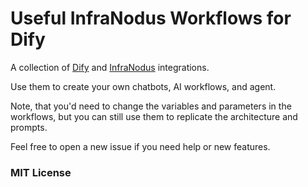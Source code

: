 # Useful InfraNodus Workflows for Dify

A collection of [Dify](https://dify.ai) and [InfraNodus](https://infranodus.com) integrations.

Use them to create your own chatbots, AI workflows, and agent.

Note, that you'd need to change the variables and parameters in the workflows, but you can still use them to replicate the architecture and prompts.

Feel free to open a new issue if you need help or new features.

### MIT License
